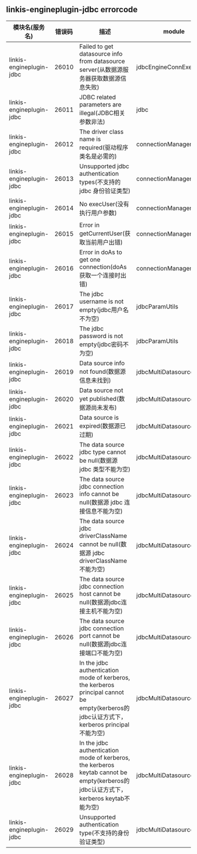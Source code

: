 ## linkis-engineplugin-jdbc errorcode


| 模块名(服务名) | 错误码   | 描述 | module |
| -------- |-------| ----- |----|
|linkis-engineplugin-jdbc| 26010 |Failed to get datasource info from datasource server(从数据源服务器获取数据源信息失败)|jdbcEngineConnExecutor|
|linkis-engineplugin-jdbc| 26011 |JDBC related parameters are illegal(JDBC相关参数非法)|jdbc|
|linkis-engineplugin-jdbc| 26012 |The driver class name is required(驱动程序类名是必需的)|connectionManager|
|linkis-engineplugin-jdbc| 26013 |Unsupported jdbc authentication types(不支持的 jdbc 身份验证类型)|connectionManager|
|linkis-engineplugin-jdbc| 26014 |No execUser(没有执行用户参数)|connectionManager|
|linkis-engineplugin-jdbc| 26015 |Error in getCurrentUser(获取当前用户出错)|connectionManager|
|linkis-engineplugin-jdbc| 26016 |Error in doAs to get one connection(doAs 获取一个连接时出错)|connectionManager|
|linkis-engineplugin-jdbc| 26017 |The jdbc username is not empty(jdbc用户名不为空)|jdbcParamUtils|
|linkis-engineplugin-jdbc| 26018 |The jdbc password is not empty(jdbc密码不为空)|jdbcParamUtils|
|linkis-engineplugin-jdbc| 26019 |Data source info not found(数据源信息未找到)|jdbcMultiDatasourceParser|
|linkis-engineplugin-jdbc| 26020 |Data source not yet published(数据源尚未发布)|jdbcMultiDatasourceParser|
|linkis-engineplugin-jdbc| 26021 |Data source is expired(数据源已过期)|jdbcMultiDatasourceParser|
|linkis-engineplugin-jdbc| 26022 |The data source jdbc type cannot be null(数据源 jdbc 类型不能为空)|jdbcMultiDatasourceParser|
|linkis-engineplugin-jdbc| 26023 |The data source jdbc connection info cannot be null(数据源 jdbc 连接信息不能为空)|jdbcMultiDatasourceParser|
|linkis-engineplugin-jdbc| 26024 |The data source jdbc driverClassName cannot be null(数据源 jdbc driverClassName 不能为空)|jdbcMultiDatasourceParser|
|linkis-engineplugin-jdbc| 26025 |The data source jdbc connection host cannot be null(数据源jdbc连接主机不能为空)|jdbcMultiDatasourceParser|
|linkis-engineplugin-jdbc| 26026 |The data source jdbc connection port cannot be null(数据源jdbc连接端口不能为空)|jdbcMultiDatasourceParser|
|linkis-engineplugin-jdbc| 26027 |In the jdbc authentication mode of kerberos, the kerberos principal cannot be empty(kerberos的jdbc认证方式下，kerberos principal不能为空)|jdbcMultiDatasourceParser|
|linkis-engineplugin-jdbc| 26028 |In the jdbc authentication mode of kerberos, the kerberos keytab cannot be empty(kerberos的jdbc认证方式下，kerberos keytab不能为空)|jdbcMultiDatasourceParser|
|linkis-engineplugin-jdbc| 26029 |Unsupported authentication type(不支持的身份验证类型)|jdbcMultiDatasourceParser|


